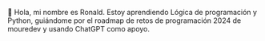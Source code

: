 👋 Hola, mi nombre es Ronald.
Estoy aprendiendo Lógica de programación y Python, guiándome por el roadmap de retos de programación 2024 de mouredev y usando ChatGPT como apoyo.
